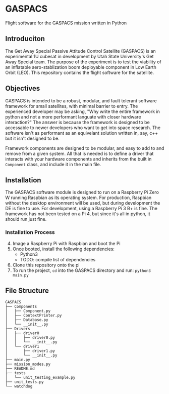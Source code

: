 # GASPACS
Flight software for the GASPACS mission written in Python

## Introduciton
The Get Away Special Passive Attitude Control Satellite (GASPACS) is an experimental 1U cubesat in development by Utah State University's Get Away Special team.  The purpose of the experiment is to test the viability of an inflatable aero-stablization boom deployable component in Low Earth Orbit (LEO).  This repository contains the flight software for the satellite.

## Objectives
GASPACS is intended to be a robust, modular, and fault tolerant software framework for small satellites, with minimal barrier to entry.  The experienced developer may be asking, "Why write the entire framework in python and not a more performant languate with closer hardware interaction?"  The answer is because the framework is designed to be accessable to newer developers who want to get into space research.  The software isn't as performant as an equivelant solution written in, say, c++ but it isn't designed to be.   

Framework components are designed to be modular, and easy to add to and remove from a given system.  All that is needed is to define a driver that interacts with your hardware components and inherits from the built in `Component` class, and include it in the main file.  

## Installation
The GASPACS software module is designed to run on a Raspberry Pi Zero W running Raspbian as its operating system.  For production, Raspbian without the desktop environment will be used, but during development the DE is fine to use.  For development, using a Raspberry Pi 3 B+ is fine.  The framework has not been tested on a Pi 4, but since it's all in python, it should run just fine.  

### Installation Process
4. Image a Raspberry Pi with Raspbian and boot the Pi
5. Once booted, install the following dependencies:
	- Python3
	- TODO: compile list of dependencies
6. Clone this repository onto the pi
7. To run the project, `cd` into the GASPACS directory and run: `python3 main.py`

## File Structure
```
GASPACS
├── Components
│   ├── Component.py
│   ├── ContextPrinter.py
│   ├── Database.py
│   └── __init__.py
├── Drivers
│   ├── driver0
│   │   ├── driver0.py
│   │   └── __init__.py
│   └── driver1
│       ├── driver1.py
│       └── __init__.py
├── main.py
├── mission_modes.py
├── README.md
├── tests
│   └── unit_testing_example.py
├── unit_tests.py
└── watchdog
```
